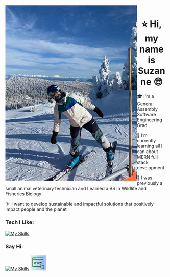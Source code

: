 <img src="./me.jpg" height=550px align="left">
<h1 align='center'> ⭐️ Hi, my name is Suzanne 😎 </h1>


<p>
  🎓 I'm a General Assembly Software Engineering Grad 
 
  🌱 I’m currently learning all I can about MERN full stack development
  
  🐶 I was previously a small animal veterinary technician and I earned a BS in Wildlife and Fisheries Biology
  
  ☀️ I want to develop sustainable and impactful solutions that positively impact people and the planet
  
</p>
<h3>Tech I Like: </h3>

[![My Skills](https://skillicons.dev/icons?i=js,mongodb,express,react,nodejs,py,django,postgres,docker,html,css,vite,vscode,aws&perline=7)](https://skillicons.dev)
<h3>Say Hi:</h3>
 <a href="https://www.linkedin.com/in/suzanne-trammel/">
   
  [![My Skills](https://skillicons.dev/icons?i=linkedin)](https://www.linkedin.com/in/suzanne-trammel/) 
 </a>
 <a href="https://suzanne-trammel-portfolio.netlify.app/"> 
   <img src="./myicon.png" height="48">
 </a>
<!-- [![Suzanne's GitHub stats](https://github-readme-stats.vercel.app/api?username=strammel33&theme=gotham)](https://github.com/strammel33/github-readme-stats) -->
